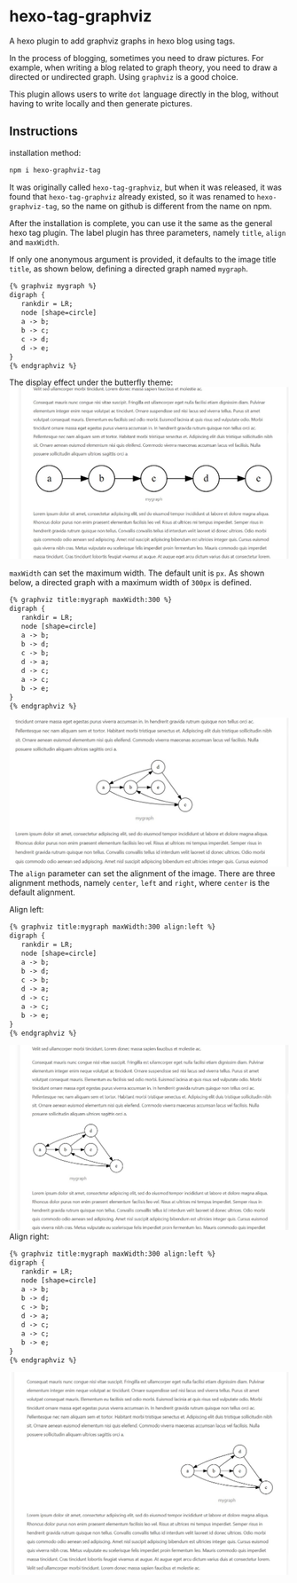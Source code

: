 # hexo-tag-graphviz
A hexo plugin to add graphviz graphs in hexo blog using tags.

In the process of blogging, sometimes you need to draw pictures. For example, when writing a blog related to graph theory, you need to draw a directed or undirected graph. Using `graphviz` is a good choice.

This plugin allows users to write `dot` language directly in the blog, without having to write locally and then generate pictures.

## Instructions
installation method:
```bash
npm i hexo-graphviz-tag
```
It was originally called `hexo-tag-graphviz`, but when it was released, it was found that `hexo-tag-graphviz` already existed, so it was renamed to `hexo-graphviz-tag`, so the name on github is different from the name on npm.

After the installation is complete, you can use it the same as the general hexo tag plugin. The label plugin has three parameters, namely `title`, `align` and `maxWidth`.

If only one anonymous argument is provided, it defaults to the image title `title`, as shown below, defining a directed graph named `mygraph`.
```
{% graphviz mygraph %}
digraph {
   rankdir = LR;
   node [shape=circle]
   a -> b;
   b -> c;
   c -> d;
   d -> e;
}
{% endgraphviz %}
```
The display effect under the butterfly theme:
![Screenshot 1](screenshot/screenshot2.jpg)

`maxWidth` can set the maximum width. The default unit is `px`. As shown below, a directed graph with a maximum width of `300px` is defined.
```
{% graphviz title:mygraph maxWidth:300 %}
digraph {
   rankdir = LR;
   node [shape=circle]
   a -> b;
   b -> d;
   c -> b;
   d -> a;
   d -> c;
   a -> c;
   b -> e;
}
{% endgraphviz %}
```
![Display effect](screenshot/screenshot3.jpg)
The `align` parameter can set the alignment of the image. There are three alignment methods, namely `center`, `left` and `right`, where `center` is the default alignment.

Align left:
```
{% graphviz title:mygraph maxWidth:300 align:left %}
digraph {
   rankdir = LR;
   node [shape=circle]
   a -> b;
   b -> d;
   c -> b;
   d -> a;
   d -> c;
   a -> c;
   b -> e;
}
{% endgraphviz %}
```
![left alignment](screenshot/screenshot4.jpg)
Align right:
```
{% graphviz title:mygraph maxWidth:300 align:left %}
digraph {
   rankdir = LR;
   node [shape=circle]
   a -> b;
   b -> d;
   c -> b;
   d -> a;
   d -> c;
   a -> c;
   b -> e;
}
{% endgraphviz %}
```
![Left alignment](screenshot/screenshot5.jpg)